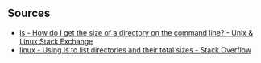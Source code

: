 ## Sources

* [ls - How do I get the size of a directory on the command line? - Unix & Linux Stack Exchange](https://unix.stackexchange.com/questions/185764/how-do-i-get-the-size-of-a-directory-on-the-command-line)
* [linux - Using ls to list directories and their total sizes - Stack Overflow](https://stackoverflow.com/questions/1019116/using-ls-to-list-directories-and-their-total-sizes)
